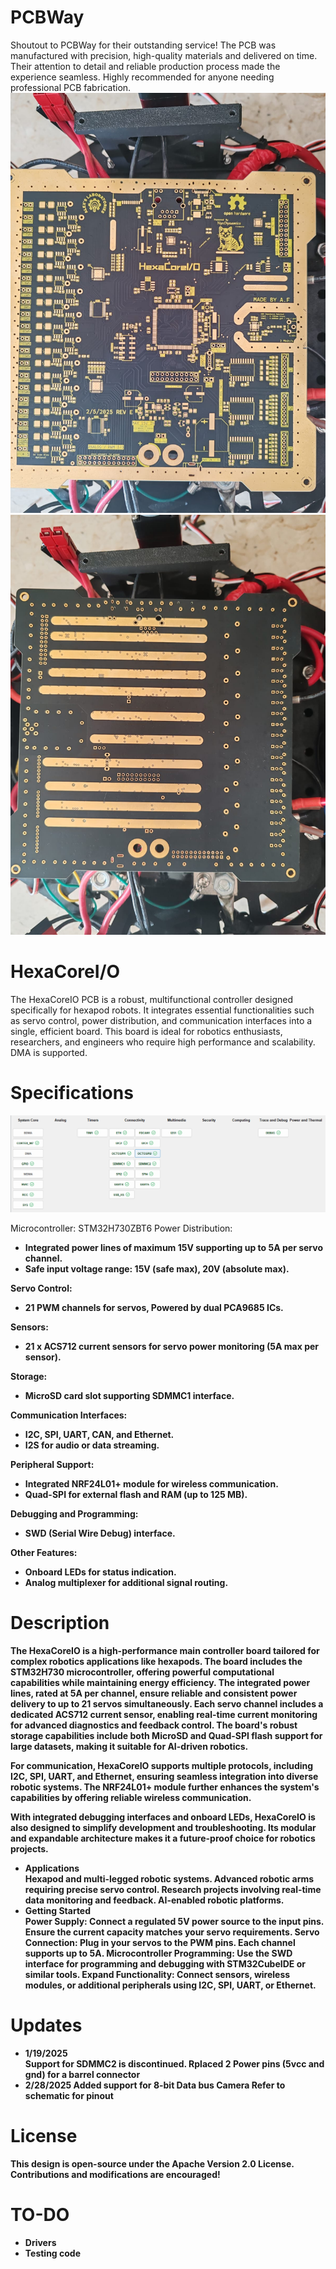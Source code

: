 # PCBWay
Shoutout to PCBWay for their outstanding service! The PCB was manufactured with precision, high-quality materials and delivered on time. Their attention to detail and reliable production process made the experience seamless. Highly recommended for anyone needing professional PCB fabrication.
![alt text](https://github.com/Alexs-robotics/HexaCoreIO/blob/main/HexaCoreIO1.jpg)
![alt text](https://github.com/Alexs-robotics/HexaCoreIO/blob/main/HexaCoreIO2.jpg)

# HexaCoreI/O
The HexaCoreIO PCB is a robust, multifunctional controller designed specifically for hexapod robots. It integrates essential functionalities such as servo control, power distribution, and communication interfaces into a single, efficient board. This board is ideal for robotics enthusiasts, researchers, and engineers who require high performance and scalability. DMA is supported.
# Specifications
![alt text](https://github.com/Alexs-robotics/HexaCoreIO/blob/main/System%20Overview.png?raw=true)

Microcontroller: STM32H730ZBT6
Power Distribution: <b/>
- Integrated power lines of maximum 15V supporting up to 5A per servo channel. <b/>
- Safe input voltage range: 15V (safe max), 20V (absolute max). <b/>

<a/> Servo Control: <b/>
- 21 PWM channels for servos, Powered by dual PCA9685 ICs. <b/>

<a/> Sensors: <b/>
- 21 x ACS712 current sensors for servo power monitoring (5A max per sensor). <b/>

<a/> Storage: <b/>
- MicroSD card slot supporting SDMMC1 interface. <b/>

<a/> Communication Interfaces: <b/>
- I2C, SPI, UART, CAN, and Ethernet. <b/>
- I2S for audio or data streaming. <b/>

<a/> Peripheral Support: <b/>
- Integrated NRF24L01+ module for wireless communication. <b/>
- Quad-SPI for external flash and RAM (up to 125 MB). <b/>

<a/> Debugging and Programming: <b/>
- SWD (Serial Wire Debug) interface. <b/>

<a/> Other Features: <b/>
- Onboard LEDs for status indication. <b/>
- Analog multiplexer for additional signal routing. <b/>

# Description
The HexaCoreIO is a high-performance main controller board tailored for complex robotics applications like hexapods. The board includes the STM32H730 microcontroller, offering powerful computational capabilities while maintaining energy efficiency. The integrated power lines, rated at 5A per channel, ensure reliable and consistent power delivery to up to 21 servos simultaneously.
Each servo channel includes a dedicated ACS712 current sensor, enabling real-time current monitoring for advanced diagnostics and feedback control. The board's robust storage capabilities include both MicroSD and Quad-SPI flash support for large datasets, making it suitable for AI-driven robotics.

For communication, HexaCoreIO supports multiple protocols, including I2C, SPI, UART, and Ethernet, ensuring seamless integration into diverse robotic systems. The NRF24L01+ module further enhances the system's capabilities by offering reliable wireless communication.

With integrated debugging interfaces and onboard LEDs, HexaCoreIO is also designed to simplify development and troubleshooting. Its modular and expandable architecture makes it a future-proof choice for robotics projects.

- Applications  <b/>  
<a/> Hexapod and multi-legged robotic systems.
Advanced robotic arms requiring precise servo control.
Research projects involving real-time data monitoring and feedback.
AI-enabled robotic platforms.
- Getting Started  <b/>  
<a/> Power Supply: Connect a regulated 5V power source to the input pins. Ensure the current capacity matches your servo requirements.
Servo Connection: Plug in your servos to the PWM pins. Each channel supports up to 5A.
Microcontroller Programming: Use the SWD interface for programming and debugging with STM32CubeIDE or similar tools.
Expand Functionality: Connect sensors, wireless modules, or additional peripherals using I2C, SPI, UART, or Ethernet.

# Updates
- 1/19/2025 <b/>  
<a/> Support for SDMMC2 is discontinued. <b/>
Rplaced 2 Power pins (5vcc and gnd) for a barrel connector <b/>
- 2/28/2025 <b/>
Added support for 8-bit Data bus Camera Refer to schematic for pinout

# License
This design is open-source under the Apache Version 2.0 License. Contributions and modifications are encouraged!

# TO-DO

- Drivers
- Testing code
